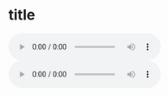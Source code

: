 

# title


<audio src="/music/good_enough.mp3" controls>
<p>If you are reading this, it is because your browser does not support the audio element.</p>
</audio>

<audio src="https://dl.dropbox.com/s/655uwprmjxuma3v/Billie-Eilish-bury-a-friend.mp3" controls>
<p>If you are reading this, it is because your browser does not support the audio element.</p>
</audio>


